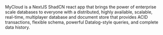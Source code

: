 MyCloud is a NextJS ShadCN react app that brings the power of enterprise scale databases to everyone with a distributed, highly available, scalable, real-time, multiplayer database and document store that provides ACID transactions, flexible schema, powerful Datalog-style queries, and complete data history.